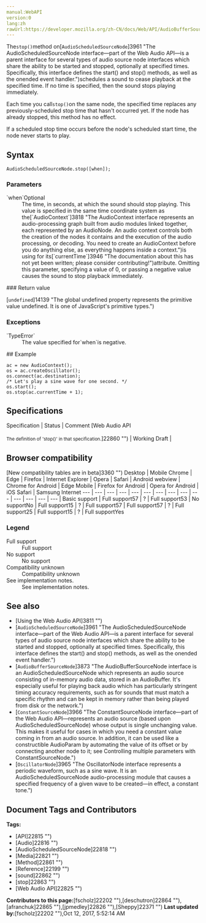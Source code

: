 ```yaml
---
manual:WebAPI
version:0
lang:zh
rawUrl:https://developer.mozilla.org/zh-CN/docs/Web/API/AudioBufferSourceNode/stop
---
```






The`stop()`method on[`AudioScheduledSourceNode`]3961 "The AudioScheduledSourceNode interface—part of the Web Audio API—is a parent interface for several types of audio source node interfaces which share the ability to be started and stopped, optionally at specified times. Specifically, this interface defines the start() and stop() methods, as well as the onended event handler.")schedules a sound to cease playback at the specified time. If no time is specified, then the sound stops playing immediately.



Each time you call`stop()`on the same node, the specified time replaces any previously-scheduled stop time that hasn&#39;t occurred yet. If the node has already stopped, this method has no effect.



If a scheduled stop time occurs before the node&#39;s scheduled start time, the node never starts to play.



## Syntax<a name="Syntax"></a>

```
AudioScheduledSourceNode.stop([when]);

```

### Parameters<a name="Parameters_2"></a>
<dl><dt id=''>`when`Optional</dt><dd>The time, in seconds, at which the sound should stop playing. This value is specified in the same time coordinate system as the[`AudioContext`]3818 "The AudioContext interface represents an audio-processing graph built from audio modules linked together, each represented by an AudioNode. An audio context controls both the creation of the nodes it contains and the execution of the audio processing, or decoding. You need to create an AudioContext before you do anything else, as everything happens inside a context.")is using for its[`currentTime`]3946 "The documentation about this has not yet been written; please consider contributing!")attribute. Omitting this parameter, specifying a value of 0, or passing a negative value causes the sound to stop playback immediately.</dd></dl>
### Return value<a name="Return_value"></a>


[`undefined`]14139 "The global undefined property represents the primitive value undefined. It is one of JavaScript's primitive types.")


### Exceptions<a name="Exceptions"></a>
<dl><dt id=''>`TypeError`</dt><dd>The value specified for`when`is negative.</dd></dl>
## Example<a name="Example"></a>

```
ac = new AudioContext();
os = ac.createOscillator();
os.connect(ac.destination);
/* Let's play a sine wave for one second. */
os.start();
os.stop(ac.currentTime + 1);
```

## Specifications<a name="Parameters"></a>
Specification | Status | Comment 
[Web Audio API<br></br><small>The definition of &#39;stop()&#39; in that specification.</small>]22860 "") | Working Draft |  


## Browser compatibility<a name="Browser_compatibility"></a>
[New compatibility tables are in beta<i></i>]3360 "")
<abbr>Desktop<i></i></abbr> | <abbr>Mobile<i></i></abbr> 
<abbr>Chrome<i></i></abbr> | <abbr>Edge<i></i></abbr> | <abbr>Firefox<i></i></abbr> | <abbr>Internet Explorer<i></i></abbr> | <abbr>Opera<i></i></abbr> | <abbr>Safari<i></i></abbr> | <abbr>Android webview<i></i></abbr> | <abbr>Chrome for Android<i></i></abbr> | <abbr>Edge Mobile<i></i></abbr> | <abbr>Firefox for Android<i></i></abbr> | <abbr>Opera for Android<i></i></abbr> | <abbr>iOS Safari<i></i></abbr> | <abbr>Samsung Internet<i></i></abbr> 
 ---  |  ---  |  ---  |  ---  |  ---  |  ---  |  ---  |  ---  |  ---  |  ---  |  ---  |  ---  |  ---  |  ---  | 
Basic support | <abbr>Full support</abbr>57 | <abbr>?</abbr> | <abbr>Full support</abbr>53 | <abbr>No support</abbr>No | <abbr>Full support</abbr>15 | <abbr>?</abbr> | <abbr>Full support</abbr>57 | <abbr>Full support</abbr>57 | <abbr>?</abbr> | <abbr>Full support</abbr>25 | <abbr>Full support</abbr>15 | <abbr>?</abbr> | <abbr>Full support</abbr>Yes 


### Legend<a name="Legend"></a>
<dl><dt id=''><abbr>Full support</abbr></dt><dd>Full support</dd><dt id=''><abbr>No support</abbr></dt><dd>No support</dd><dt id=''><abbr>Compatibility unknown</abbr></dt><dd>Compatibility unknown</dd><dt id=''><abbr>See implementation notes.<i></i></abbr></dt><dd>See implementation notes.</dd></dl>


## See also<a name="See_also"></a>

* [Using the Web Audio API]3811 "")
* [`AudioScheduledSourceNode`]3961 "The AudioScheduledSourceNode interface—part of the Web Audio API—is a parent interface for several types of audio source node interfaces which share the ability to be started and stopped, optionally at specified times. Specifically, this interface defines the start() and stop() methods, as well as the onended event handler.")
* [`AudioBufferSourceNode`]3873 "The AudioBufferSourceNode interface is an AudioScheduledSourceNode which represents an audio source consisting of in-memory audio data, stored in an AudioBuffer. It's especially useful for playing back audio which has particularly stringent timing accuracy requirements, such as for sounds that must match a specific rhythm and can be kept in memory rather than being played from disk or the network.")
* [`ConstantSourceNode`]3966 "The ConstantSourceNode interface—part of the Web Audio API—represents an audio source (based upon AudioScheduledSourceNode) whose output is single unchanging value. This makes it useful for cases in which you need a constant value coming in from an audio source. In addition, it can be used like a constructible AudioParam by automating the value of its offset or by connecting another node to it; see Controlling multiple parameters with ConstantSourceNode.")
* [`OscillatorNode`]3965 "The OscillatorNode interface represents a periodic waveform, such as a sine wave. It is an AudioScheduledSourceNode audio-processing module that causes a specified frequency of a given wave to be created—in effect, a constant tone.")



## Document Tags and Contributors
**Tags:**
* [API]22815 "")
* [Audio]22816 "")
* [AudioScheduledSourceNode]22818 "")
* [Media]22821 "")
* [Method]22861 "")
* [Reference]22199 "")
* [sound]22862 "")
* [stop]22863 "")
* [Web Audio API]22825 "")

**Contributors to this page:**[fscholz]22202 ""),[deschutron]22864 ""),[afranchuk]22865 ""),[jpmedley]22826 ""),[Sheppy]22371 "")
**Last updated by:**[fscholz]22202 ""),<time>Oct 12, 2017, 5:52:14 AM</time>



